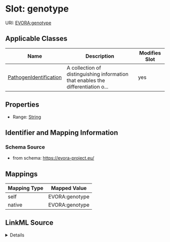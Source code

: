 

# Slot: genotype



URI: [EVORA:genotype](https://evora-project.eu/genotype)



<!-- no inheritance hierarchy -->





## Applicable Classes

| Name | Description | Modifies Slot |
| --- | --- | --- |
| [PathogenIdentification](PathogenIdentification.md) | A collection of distinguishing information that enables the differentiation o... |  yes  |







## Properties

* Range: [String](String.md)





## Identifier and Mapping Information







### Schema Source


* from schema: https://evora-project.eu/




## Mappings

| Mapping Type | Mapped Value |
| ---  | ---  |
| self | EVORA:genotype |
| native | EVORA:genotype |




## LinkML Source

<details>
```yaml
name: genotype
from_schema: https://evora-project.eu/
rank: 1000
alias: genotype
domain_of:
- PathogenIdentification
range: string

```
</details>